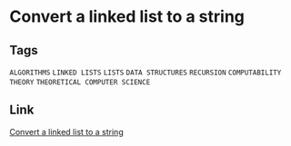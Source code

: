 # Convert a linked list to a string

## Tags

`ALGORITHMS` `LINKED LISTS` `LISTS` `DATA STRUCTURES` `RECURSION` `COMPUTABILITY THEORY` `THEORETICAL COMPUTER SCIENCE`

## Link

[Convert a linked list to a string](https://www.codewars.com/kata/582c297e56373f0426000098)